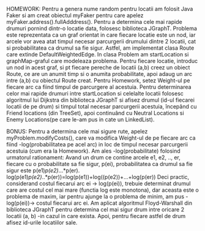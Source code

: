HOMEWORK:
Pentru a genera nume random pentru locatii am folosit Java Faker si am creat obiectul myFaker pentru care apelez myFaker.address().fullAdddress().
Pentru a determina cele mai rapide drumuri pornind dintr-o locatie data, folosesc biblioteca JGraphT. Problema este reprezentata ca un graf orientat in care fiecare locatie este un nod, iar arcele vor avea atat timpul necesar parcurgerii drumului dintre 2 locatii, cat si probabilitatea ca drumul sa fie sigur. Astfel, am implementat clasa Route care extinde DefaultWeightedEdge. In clasa Problem am startLocation si graphMap-graful care modeleaza problema. Pentru fiecare locatie, introduc un nod in acest graf, si pt fiecare pereche de locatii (a,b) creez un obiect Route, ce are un anumit timp si o anumita probabilitate, apoi adaug un arc intre (a,b) cu obiectul Route creat. Pentru Homework, setez Weight-ul pe fiecare arc ca fiind timpul de parcurgere al acestuia.
Pentru determinarea celor mai rapide drumuri intre startLocation si celelalte locatii folosesc algoritmul lui Dijkstra din biblioteca JGraphT si afisez drumul (id-ul fiecarei locatii de pe drum) si timpul total necesar parcurgerii acestuia, începând cu Friend locations (din TreeSet), apoi continuând cu Neutral Locations si Enemy Locations(pe care le-am pus in cate un LinkedList).

BONUS:
Pentru a determina cele mai sigure rute, apelez myProblem.modifyCosts(), care va modifica Weight-ul de pe fiecare arc ca fiind -log(probabilitatea pe acel arc) in loc de timpul necesar parcurgerii acestuia (cum era la Homework). Am ales -log(probabilitate) folosind urmatorul rationament:
Avand un drum ce contine arcele e1, e2, .., er, fiecare cu o probabilitate sa fie sigur, p(ei), probabilitatea ca drumul sa fie sigur este p(e1)*p(e2)*...*p(er).
log(p(e1)*p(e2)*..*p(er))=log(p(e1))+log((p(e2))+...+log(p(er))
Deci practic, considerand costul fiecarui arc ei -> log(p(ei)), trebuie determinat drumul care are costul cel mai mare (functia log este monotona), dar aceasta este o problema de maxim, iar pentru ajunge la o problema de minim, am pus -log(p(ei))-> costul fiecarui arc ei. 
Am aplicat algoritmul Floyd-Warshall din biblioteca JGraphT pentru  determina cel mai sigur drum intre oricare 2 locatii (a, b) -in cazul in care exista. Apoi, pentru fiecare astfel de drum afisez id-urile locatiilor sale.


